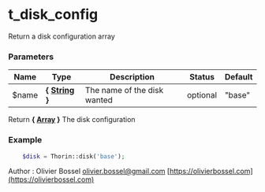 # t_disk_config

Return a disk configuration array


### Parameters
Name  |  Type  |  Description  |  Status  |  Default
------------  |  ------------  |  ------------  |  ------------  |  ------------
$name  |  **{ [String](http://php.net/manual/en/language.types.string.php) }**  |  The name of the disk wanted  |  optional  |  "base"

Return **{ [Array](http://php.net/manual/en/language.types.array.php) }** The disk configuration

### Example
```php
	$disk = Thorin::disk('base');
```
Author : Olivier Bossel [olivier.bossel@gmail.com](mailto:olivier.bossel@gmail.com) [https://olivierbossel.com](https://olivierbossel.com)